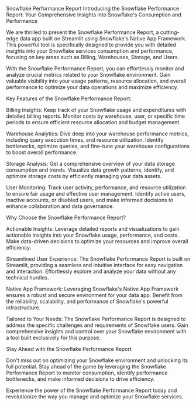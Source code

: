 Snowflake Performance Report
Introducing the Snowflake Performance Report: Your Comprehensive Insights into Snowflake's Consumption and Performance

We are thrilled to present the Snowflake Performance Report, a cutting-edge data app built on Streamlit using Snowflake's Native App Framework. This powerful tool is specifically designed to provide you with detailed insights into your Snowflake services consumption and performance, focusing on key areas such as Billing, Warehouses, Storage, and Users.

With the Snowflake Performance Report, you can effortlessly monitor and analyze crucial metrics related to your Snowflake environment. Gain valuable visibility into your usage patterns, resource allocation, and overall performance to optimize your data operations and maximize efficiency.

Key Features of the Snowflake Performance Report:

Billing Insights: Keep track of your Snowflake usage and expenditures with detailed billing reports. Monitor costs by warehouse, user, or specific time periods to ensure efficient resource allocation and budget management.

Warehouse Analytics: Dive deep into your warehouse performance metrics, including query execution times, and resource utilization. Identify bottlenecks, optimize queries, and fine-tune your warehouse configurations to boost overall performance.

Storage Analysis: Get a comprehensive overview of your data storage consumption and trends. Visualize data growth patterns, identify, and optimize storage costs by efficiently managing your data assets.

User Monitoring: Track user activity, performance, and resource utilization to ensure fair usage and effective user management. Identify active users, inactive accounts, or disabled users, and make informed decisions to enhance collaboration and data governance.

Why Choose the Snowflake Performance Report?

Actionable Insights: Leverage detailed reports and visualizations to gain actionable insights into your Snowflake usage, performance, and costs. Make data-driven decisions to optimize your resources and improve overall efficiency.

Streamlined User Experience: The Snowflake Performance Report is built on Streamlit, providing a seamless and intuitive interface for easy navigation and interaction. Effortlessly explore and analyze your data without any technical hurdles.

Native App Framework: Leveraging Snowflake's Native App Framework ensures a robust and secure environment for your data app. Benefit from the reliability, scalability, and performance of Snowflake's powerful infrastructure.

Tailored to Your Needs: The Snowflake Performance Report is designed to address the specific challenges and requirements of Snowflake users. Gain comprehensive insights and control over your Snowflake environment with a tool built exclusively for this purpose.

Stay Ahead with the Snowflake Performance Report

Don't miss out on optimizing your Snowflake environment and unlocking its full potential. Stay ahead of the game by leveraging the Snowflake Performance Report to monitor consumption, identify performance bottlenecks, and make informed decisions to drive efficiency.

Experience the power of the Snowflake Performance Report today and revolutionize the way you manage and optimize your Snowflake services.